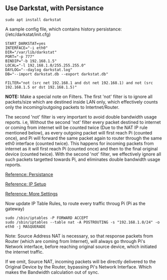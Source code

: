 ## Use Darkstat, with Persistance

    sudo apt install darkstat
  

A sample config file, which contains history persistance: (/etc/darkstat/init.cfg)


    START_DARKSTAT=yes
    INTERFACE="-i eth0"
    DIR="/var/lib/darkstat"
    PORT="-p 777"
    BINDIP="-b 192.168.1.5"
    LOCAL="-l 192.168.1.0/255.255.255.0"
    DAYLOG="--daylog darkstat.log"
    DB="--import darkstat.db --export darkstat.db"
    
    FILTER="not (src net 192.168.1 and dst net 192.168.1) and not (src 192.168.1.5 or dst 192.168.1.5)"


**NOTE:**  Make a special note on Filters. The first 'not' filter is to ignore all packets/size which are destined inside LAN only, which effectively counts only the incoming/outgoing packets to Intertnet/Router.

The second 'not' filter is very important to avoid double bandwidth usage reports. i.e, Without the second 'not' filter every packet destined to internet or coming from internet will be counted twice (Due to the NAT IP rule mentioned below), as every outgoing packet will first reach Pi (counted once), and Pi will forward the same packet again to router through the same eth0 interface (counted twice). This happens for incoming packets from internet as it will first reach Pi (counted once) and then to the final original device (counted twice). With the second 'not' filter, we effectively ignore all such packets targetted towards Pi, and eliminates double bandwidth usage reports.

[Reference: Persistance](https://www.mail-archive.com/debian-bugs-dist@lists.debian.org/msg781866.html)

[Reference: IP Setup](https://www.unixmen.com/darkstat-web-based-network-statistics-gatherer-2/)

[Reference: More Settings](https://www.ctrl.blog/entry/fedora-darkstat.html)


Now update IP Table Rules, to route every traffic throug Pi (Pi as the gateway)

    sudo /sbin/iptables -P FORWARD ACCEPT
    sudo /sbin/iptables --table nat -A POSTROUTING -s "192.168.1.0/24" -o eth0 -j MASQUERADE
        
Note: Source Address NAT is necessary, so that response packets from Router (which are coming from Internet), will always go through Pi's Network interface, before reaching original source device, which initiated the internet traffic.

If we omit, Source NAT, incoming packets will be directly delivered to the Original Device by the Router, bypassing Pi's Network Interface. Which makes the Bandwidth calculation out of sync.
